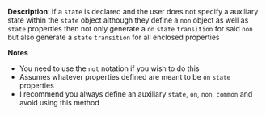 __Description__: If a `state` is declared and the user does not specify a auxiliary state within the `state` object although they define a `non` object as well as `state` properties then not only generate a `on` `state` `transition` for said `non` but also generate a `state` `transition` for all enclosed properties

__Notes__

+ You need to use the `not` notation if you wish to do this
+ Assumes whatever properties defined are meant to be `on` `state` properties
+ I recommend you always define an auxiliary `state`, `on`, `non`, `common` and avoid using this method